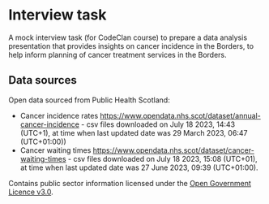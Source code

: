 # Interview task

A mock interview task (for CodeClan course) to prepare a data analysis presentation that provides insights on cancer incidence in the Borders, to help inform planning of cancer treatment services in the Borders.

## Data sources

Open data sourced from Public Health Scotland: 

* Cancer incidence rates https://www.opendata.nhs.scot/dataset/annual-cancer-incidence - csv files downloaded on July 18 2023, 14:43 (UTC+1), at time when last updated date was 29 March 2023, 06:47 (UTC+01:00))
* Cancer waiting times https://www.opendata.nhs.scot/dataset/cancer-waiting-times - csv files downloaded on July 18 2023, 15:08 (UTC+01), at time when last updated date was 27 June 2023, 09:39 (UTC+01:00).

Contains public sector information licensed under the [Open Government Licence v3.0](https://www.nationalarchives.gov.uk/doc/open-government-licence/version/3/).
